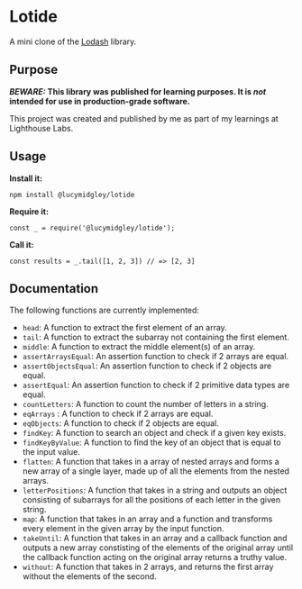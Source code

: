 # Lotide

A mini clone of the [Lodash](https://lodash.com) library.

## Purpose

**_BEWARE:_ This library was published for learning purposes. It is _not_ intended for use in production-grade software.**

This project was created and published by me as part of my learnings at Lighthouse Labs. 

## Usage

**Install it:**

`npm install @lucymidgley/lotide`

**Require it:**

`const _ = require('@lucymidgley/lotide');`

**Call it:**

`const results = _.tail([1, 2, 3]) // => [2, 3]`

## Documentation

The following functions are currently implemented:

* `head`: A function to extract the first element of an array.
* `tail`: A function to extract the subarray not containing the first element.
* `middle`: A function to extract the middle element(s) of an array.
* `assertArraysEqual`: An assertion function to check if 2 arrays are equal.
* `assertObjectsEqual`: An assertion function to check if 2 objects are equal.
* `assertEqual`: An assertion  function to check if 2 primitive data types are equal.
* `countLetters`: A function to count the number of letters in a string.
* `eqArrays` : A function to check if 2 arrays are equal.
* `eqObjects`: A function to check if 2 objects are equal.
* `findKey`: A function to search an object and check if a given key exists.
* `findKeyByValue`: A function to find the key of an object that is equal to the input value.
* `flatten`: A function that takes in a array of nested arrays and forms a new array of a single layer, made up of all the elements from the nested arrays.
* `letterPositions`: A function that takes in a string and outputs an object consisting of subarrays for all the positions of each letter in the given string.
* `map`: A function that takes in an array and a function and transforms every element in the given array by the input function.
* `takeUntil`: A function that takes in an array and a callback function and outputs a new array constisting of the elements of the original array until the callback function acting on the original array returns a truthy value.
* `without`: A function that takes in 2 arrays, and returns the first array without the elements of the second. 